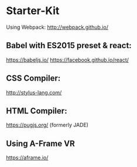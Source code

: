 # Starter-Kit

Using Webpack:
http://webpack.github.io/

## Babel with ES2015 preset & react:
https://babeljs.io/
https://facebook.github.io/react/

## CSS Compiler:  
http://stylus-lang.com/

## HTML Compiler:  
https://pugjs.org/ (formerly JADE)

## Using A-Frame VR
https://aframe.io/
